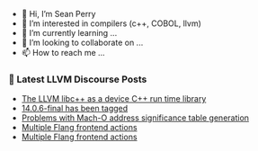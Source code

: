 - 👋 Hi, I’m Sean Perry
- 👀 I’m interested in compilers (c++, COBOL, llvm)
- 🌱 I’m currently learning ...
- 💞️ I’m looking to collaborate on ...
- 📫 How to reach me ...

<!---
s66perry/s66perry is a ✨ special ✨ repository because its `README.md` (this file) appears on your GitHub profile.
You can click the Preview link to take a look at your changes.
--->
### 📕 Latest LLVM Discourse Posts

<!-- DISCOURSE-LLVM:START -->
- [The LLVM libc++ as a device C++ run time library](https://discourse.llvm.org/t/the-llvm-libc-as-a-device-c-run-time-library/63439#post_6)
- [14.0.6-final has been tagged](https://discourse.llvm.org/t/14-0-6-final-has-been-tagged/63432#post_4)
- [Problems with Mach-O address significance table generation](https://discourse.llvm.org/t/problems-with-mach-o-address-significance-table-generation/63392#post_8)
- [Multiple Flang frontend actions](https://discourse.llvm.org/t/multiple-flang-frontend-actions/63474#post_3)
- [Multiple Flang frontend actions](https://discourse.llvm.org/t/multiple-flang-frontend-actions/63474#post_2)
<!-- DISCOURSE-LLVM:END -->
